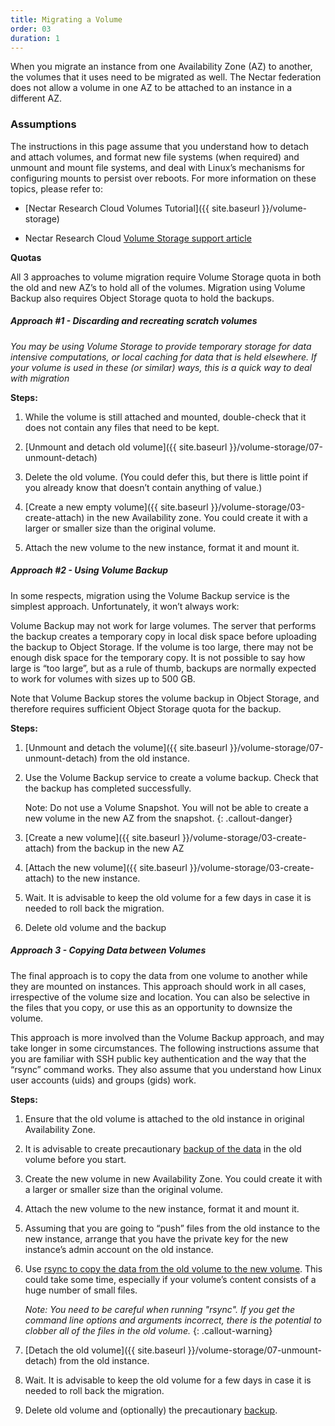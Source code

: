 ```yaml
---
title: Migrating a Volume
order: 03
duration: 1
---
```

When you migrate an instance from one Availability Zone (AZ) to another, the volumes that it uses need to be migrated as well.  The Nectar federation does not allow a volume in one AZ to be attached to an instance in a different AZ.

### Assumptions

The instructions in this page assume that you understand how to detach and attach volumes, and format new file systems (when required) and unmount and mount file systems, and deal with Linux’s mechanisms for configuring mounts to persist over reboots.  For more information on these topics, please refer to:

* [Nectar Research Cloud Volumes Tutorial]({{ site.baseurl }}/volume-storage)

* Nectar Research Cloud [Volume Storage support article](https://support.ehelp.edu.au/support/solutions/articles/6000216075-persistent-volume-storage)

**Quotas**

All 3 approaches to volume migration require Volume Storage quota in both the old and new AZ’s to hold all of the volumes.  Migration using Volume Backup also requires Object Storage quota to hold the backups.

##### Approach #1 - Discarding and recreating scratch volumes

*You may be using Volume Storage to provide temporary storage for data intensive computations, or local caching for data that is held elsewhere.  If your volume is used in these (or similar) ways, this is a quick way to deal with migration*

**Steps:**
1. While the volume is still attached and mounted, double-check that it does not contain any files that need to be kept.

1. [Unmount and detach old volume]({{ site.baseurl }}/volume-storage/07-unmount-detach)

1. Delete the old volume.  (You could defer this, but there is little point if you already know that doesn’t contain anything of value.)

1. [Create a new empty volume]({{ site.baseurl }}/volume-storage/03-create-attach) in the new Availability zone.  You could create it with a larger or smaller size than the original volume.

1. Attach the new volume to the new instance, format it and mount it.


##### Approach #2 - Using Volume Backup

In some respects, migration using the Volume Backup service is the simplest approach.  Unfortunately, it won’t always work:

Volume Backup may not work for large volumes. The server that performs the backup creates a temporary copy in local disk space before uploading the backup to Object Storage. If the volume is too large, there may not be enough disk space for the temporary copy.  It is not possible to say how large is “too large”, but as a rule of thumb, backups are normally expected to work for volumes with sizes up to 500 GB.

Note that Volume Backup stores the volume backup in Object Storage, and therefore requires sufficient Object Storage quota for the backup.

**Steps:**
1. [Unmount and detach the volume]({{ site.baseurl }}/volume-storage/07-unmount-detach) from the old instance.

1. Use the Volume Backup service to create a volume backup.  Check that the backup has completed successfully.

    Note:  Do not use a Volume Snapshot. You will not be able to create a new volume in the new AZ from the snapshot.
    {: .callout-danger}

1. [Create a new volume]({{ site.baseurl }}/volume-storage/03-create-attach) from the backup in the new AZ

1. [Attach the new volume]({{ site.baseurl }}/volume-storage/03-create-attach) to the new instance.

1. Wait.  It is advisable to keep the old volume for a few days in case it is needed to roll back the migration.

1. Delete old volume and the backup

##### Approach 3 - Copying Data between Volumes

The final approach is to copy the data from one volume to another while they are mounted on instances.  This approach should work in all cases, irrespective of the volume size and location. You can also be selective in the files that you copy, or use this as an opportunity to downsize the volume.

This approach is more involved than the Volume Backup approach, and may take longer  in some circumstances.  The following instructions assume that you are familiar with SSH public key authentication and the way that the “rsync” command works. They also assume that you understand how Linux user accounts (uids) and groups (gids) work.

**Steps:**
1. Ensure that the old volume is attached to the old instance in original Availability Zone.

1. It is advisable to create precautionary [backup of the data](https://support.ehelp.edu.au/support/solutions/articles/6000085112-backing-up-data) in the old volume before you start.

1. Create the new volume in new Availability Zone.  You could create it with a larger or smaller size than the original volume.

1. Attach the new volume to the new instance, format it and mount it.

1. Assuming that you are going to “push” files from the old instance to the new instance, arrange that you have the private key for the new instance’s admin account on the old instance.

1. Use [rsync to copy the data from the old volume to the new volume](https://support.ehelp.edu.au/support/solutions/articles/6000085112-backing-up-data). This could take some time, especially if your volume’s content consists of a huge number of small files.

    *Note:  You need to be careful when running "rsync".  If you get the command line options and arguments incorrect, there is the potential to clobber all of the files in the old volume.*
    {: .callout-warning}

1. [Detach the old volume]({{ site.baseurl }}/volume-storage/07-unmount-detach) from the old instance.

1. Wait.  It is advisable to keep the old volume for a few days in case it is needed to roll back the migration.

1. Delete old volume and (optionally) the precautionary [backup](https://support.ehelp.edu.au/support/solutions/articles/6000085112-backing-up-data).